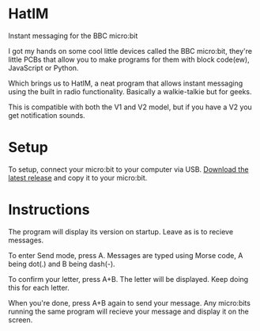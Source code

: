 # HatIM
Instant messaging for the BBC micro:bit

I got my hands on some cool little devices called the BBC micro:bit, they're little PCBs that allow you to make programs for them with block code(ew), JavaScript or Python.

Which brings us to HatIM, a neat program that allows instant messaging using the built in radio functionality. Basically a walkie-talkie but for geeks.

This is compatible with both the V1 and V2 model, but if you have a V2 you get notification sounds.

# Setup
To setup, connect your micro:bit to your computer via USB. [Download the latest release](https://github.com/Colonial-Coders/HatIM/releases) and copy it to your micro:bit.

# Instructions
The program will display its version on startup. Leave as is to recieve messages.

To enter Send mode, press A. Messages are typed using Morse code, A being dot(.) and B being dash(-).

To confirm your letter, press A+B. The letter will be displayed. Keep doing this for each letter.

When you're done, press A+B again to send your message. Any micro:bits running the same program will recieve your message and display it on the screen.
